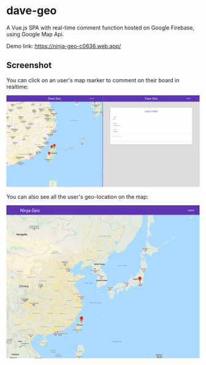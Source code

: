 # dave-geo

A Vue.js SPA with real-time comment function hosted on Google Firebase, using Google Map Api.

Demo link: https://ninja-geo-c0636.web.app/

## Screenshot

You can click on an user's map marker to comment on their board in realtime:

![Screenshot1](./src/assets/ss1.png)

You can also see all the user's geo-location on the map:

![Screenshot2](./src/assets/ss2.png)
